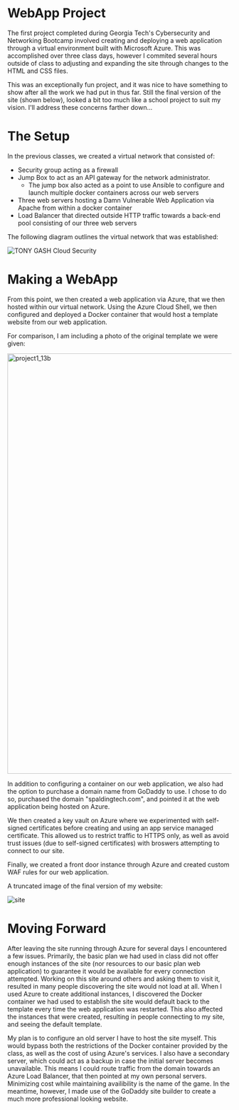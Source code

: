 # WebApp Project

The first project completed during Georgia Tech's Cybersecurity and Networking Bootcamp involved creating and deploying a web application through a virtual environment built with Microsoft Azure. This was accomplished over three class days, however I commited several hours outside of class to adjusting and expanding the site through changes to the HTML and CSS files. 

This was an exceptionally fun project, and it was nice to have something to show after all the work we had put in thus far. Still the final version of the site (shown below), looked a bit too much like a school project to suit my vision. I'll address these concerns farther down...

# The Setup

In the previous classes, we created a virtual network that consisted of:
  - Security group acting as a firewall
  - Jump Box to act as an API gateway for the network administrator.
      - The jump box also acted as a point to use Ansible to configure and launch multiple docker containers across our web servers
  - Three web servers hosting a Damn Vulnerable Web Application via Apache from within a docker container
  - Load Balancer that directed outside HTTP traffic towards a back-end pool consisting of our three web servers

The following diagram outlines the virtual network that was established:

![TONY GASH Cloud Security](https://user-images.githubusercontent.com/101701044/235814044-dbe3247b-ba26-4e58-8f42-89567353761c.png)

# Making a WebApp

From this point, we then created a web application via Azure, that we then hosted within our virtual network. Using the Azure Cloud Shell, we then configured and deployed a Docker container that would host a template website from our web application. 

For comparison, I am including a photo of the original template we were given:

<img width="942" alt="project1_13b" src="https://user-images.githubusercontent.com/101701044/235816546-3d48bb2a-0bb4-435e-a291-7210198a611b.png">

In addition to configuring a container on our web application, we also had the option to purchase a domain name from GoDaddy to use. I chose to do so, purchased the domain "spaldingtech.com", and pointed it at the web application being hosted on Azure. 

We then created a key vault on Azure where we experimented with self-signed certificates before creating and using an app service managed certificate. This allowed us to restrict traffic to HTTPS only, as well as avoid trust issues (due to self-signed certificates) with broswers attempting to connect to our site.

Finally, we created a front door instance through Azure and created custom WAF rules for our web application. 

A truncated image of the final version of my website:

![site](https://user-images.githubusercontent.com/101701044/235815824-5ff857f3-844a-4785-a6d0-4aecd84cec51.png)

# Moving Forward

After leaving the site running through Azure for several days I encountered a few issues. Primarily, the basic plan we had used in class did not offer enough instances of the site (nor resources to our basic plan web application) to guarantee it would be available for every connection attempted. Working on this site around others and asking them to visit it, resulted in many people discovering the site would not load at all. When I used Azure to create additional instances, I discovered the Docker container we had used to establish the site would default back to the template every time the web application was restarted. This also affected the instances that were created, resulting in people connecting to my site, and seeing the default template.

My plan is to configure an old server I have to host the site myself. This would bypass both the restrictions of the Docker container provided by the class, as well as the cost of using Azure's services. I also have a secondary server, which could act as a backup in case the initial server becomes unavailable. This means I could route traffic from the domain towards an Azure Load Balancer, that then pointed at my own personal servers. Minimizing cost while maintaining availibility is the name of the game. In the meantime, however, I made use of the GoDaddy site builder to create a much more professional looking website.

